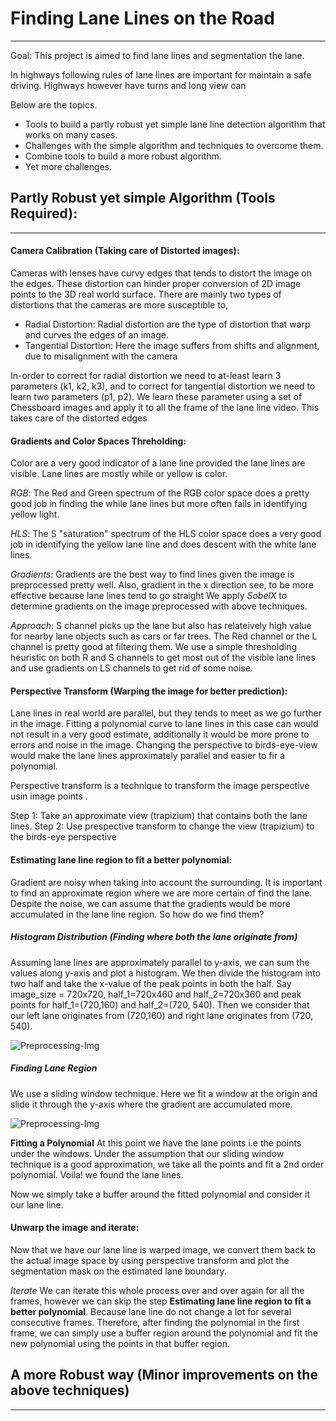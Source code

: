 # Finding Lane Lines on the Road
--------------

Goal: This project is aimed to find lane lines and segmentation the lane.

In highways following rules of lane lines are important for maintain a safe driving. Highways however have turns and 
long view can 
  
 Below are the topics.
 * Tools to build a partly robust yet simple lane line detection algorithm that works on many cases.
 * Challenges with the simple algorithm and techniques to overcome them.
 * Combine tools to build a more robust algorithm.
 * Yet more challenges.
 
 
## Partly Robust yet simple Algorithm (Tools Required):
--------------------

#### Camera Calibration (Taking care of Distorted images):
Cameras with lenses have curvy edges that tends to distort the image on the edges. These distortion can hinder proper
 conversion of 2D image points to the 3D real world surface. There are mainly two types of distortions that the cameras are more susceptible to,

   * Radial Distortion: Radial distortion are the type of distortion that warp and curves the edges of an image.
   * Tangential Distortion: Here the image suffers from shifts and alignment, due to misalignment with the camera
   
In-order to correct for radial distortion we need to at-least learn 3 parameters (k1, k2, k3), and to correct 
for tangential distortion we need to learn two parameters (p1, p2). We learn these parameter using a set of 
Chessboard images and apply it to all the frame of the lane line video. This takes care of the distorted edges
 
#### Gradients and Color Spaces Threholding:
Color are a very good indicator of a lane line provided the lane lines are visible. Lane lines are mostly while or 
yellow is color. 

*RGB*: The Red and Green spectrum of the RGB color space does a pretty good job in finding the while lane 
lines but more often fails in identifying yellow light.

*HLS*: The S "saturation" spectrum of the HLS color space does a very good job in identifying the yellow lane line 
and does descent with the white lane lines.

*Gradients*: Gradients are the best way to find lines given the image is preprocessed pretty well. Also, gradient in the x 
direction see, to be more effective because lane lines tend to go straight We apply *SobelX* to determine gradients 
on the image preprocessed with above techniques.

*Approach*: S channel picks up the lane but also has relateively high value for nearby lane objects such as cars or 
far trees. The Red channel or the L channel is pretty good at filtering them. We use a simple thresholding heuristic 
on both R and S channels to get most out of the visible lane lines and use gradients on LS channels to get rid of 
some noise.

#### Perspective Transform (Warping the image for better prediction):
Lane lines in real world are parallel, but they tends to meet as we go further in the image. Fitting a polynomial 
curve to lane lines in this case can would not result in a very good estimate, additionally it would be more prone to
 errors and noise in the image. Changing the perspective to birds-eye-view would make the lane lines approximately 
 parallel and easier to fir a polynomial.
 
 Perspective transform is a technique to transform the image perspective usin image points . 
 
 Step 1: Take an approximate view (trapizium) that contains both the lane lines.
 Step 2: Use prespective transform to change the view (trapizium) to the birds-eye perspective
 
#### Estimating lane line region to fit a better polynomial:
Gradient are noisy when taking into account the surrounding. It is important to find an approximate region where we 
are more certain of find the lane. Despite the noise, we can assume that the gradients would be more accumulated in 
the lane line region. So how do we find them? 

##### *Histogram Distribution (Finding where both the lane originate from)*
Assuming lane lines are approximately 
parallel to 
y-axis, we can sum the values along y-axis and plot a histogram. We then divide the histogram into two half and take 
the x-value of the peak points in both the half. Say image_size = 720x720, half_1=720x460 and half_2=720x360 and peak
 points for half_1=(720,160) and half_2=(720, 540). Then we consider that our left lane originates from (720,160) and
  right lane originates from (720, 540).
  
![Preprocessing-Img](https://github.com/Sardhendu/self-driving-vehicle/blob/master/src/lane_line_advance/image/histogram_dist.png)


##### *Finding Lane Region*
We use a sliding window technique. Here we fit a window at the origin and slide it through the y-axis where the gradient are accumulated more.

![Preprocessing-Img](https://github.com/Sardhendu/self-driving-vehicle/blob/master/src/lane_line_advance/image/curvature_windows.png)

**Fitting a Polynomial** 
At this point we have the lane points i.e the points under the windows. Under the assumption that our sliding window 
technique is a good approximation, we take all the points and fit a 2nd order polynomial. Voila! we found the lane 
lines.

Now we simply take a buffer around the fitted polynomial and consider it our lane line.

#### Unwarp the image and iterate:
Now that we have our lane line is warped image, we convert them back to the actual image space by using perspective 
transform and plot the segmentation mask on the estimated lane boundary.

*Iterate* We can iterate this whole process over and over again for all the frames, however we can skip the 
step **Estimating lane line region to fit a better polynomial**. Because lane line do not change a lot for several 
consecutive frames. Therefore, after finding the polynomial in the first frame, we can simply use a buffer region 
around the polynomial and fit the new polynomial using the points in that buffer region.


## A more Robust way (Minor improvements on the above techniques)
------------- 
  

    
   
   
   
      
